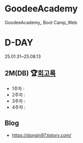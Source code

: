 # GoodeeAcademy
GoodeeAcademy_ Boot Camp_Web

# D-DAY
25.01.31~25.08.13

## 2M(DB) 🏆[회고록](https://dongin97.tistory.com/category/HTML_CSS)
- 1주차 : 
- 2주차 :
- 3주차 :
- 4주차 :

## Blog
- https://dongin97.tistory.com/